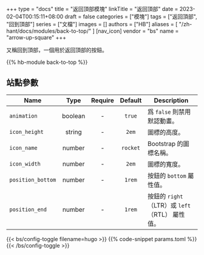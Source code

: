 +++
type = "docs"
title = "返回頂部模塊"
linkTitle = "返回頂部"
date = 2023-02-04T00:15:11+08:00
draft = false
categories = ["模塊"]
tags = ["返回頂部", "回到頂部"]
series = ["文檔"]
images = []
authors = ["HB"]
aliases = [
    "/zh-hant/docs/modules/back-to-top/"
]
[nav_icon]
vendor = "bs"
name = "arrow-up-square"
+++

又稱回到頂部，一個用於返回頂部的按鈕。

<!--more-->

{{% hb-module back-to-top %}}

## 站點參數

| Name              |  Type   | Require | Default  | Description                                    |
| ----------------- | :-----: | :-----: | :------: | ---------------------------------------------- |
| `animation`       | boolean |    -    |  `true`  | 爲 `false` 則禁用默認動畫。                    |
| `icon_height`     | string  |    -    |  `2em`   | 圖標的高度。                                   |
| `icon_name`       | number  |    -    | `rocket` | Bootstrap 的圖標名稱。                         |
| `icon_width`      | number  |    -    |  `2em`   | 圖標的寬度。                                   |
| `position_bottom` | number  |    -    |  `1rem`  | 按鈕的 `bottom` 屬性值。                       |
| `position_end`    | number  |    -    |  `1rem`  | 按鈕的 `right`（LTR）或 `left`（RTL） 屬性值。 |

{{< bs/config-toggle filename=hugo >}}
{{% code-snippet params.toml %}}
{{< /bs/config-toggle >}}
